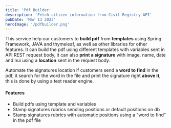 ```yaml
---
title: 'Pdf Builder'
description: 'Fetch citizen information from Civil Registry API'
pubDate: 'Mar 13 2023'
heroImage: '/pdfbuilder.png'
---
```



This service help our customers to **build pdf** from **templates** using Spring Framework, JAVA and thymeleaf, as well as other libraries for other features.
It can build the pdf using different templates with variables sent in API REST request body, it can also **print a signature** with image, name, date and nui using a **location** sent in the request body.

Automate the signatures location if customers send a **word to find** in the pdf, it search for the word in the file and print the signature right **above it**, this is done by using a text reader engine.

#### Features
- Build pdfs using template and variables
- Stamp signatures rubrics sending positions or default positions on db
- Stamp signatures rubrics with automatic positions using a "word to find" in the pdf file